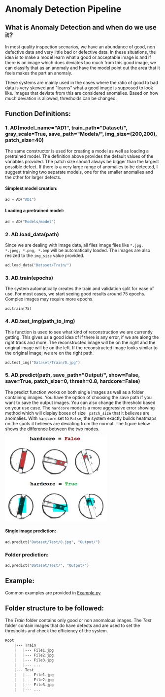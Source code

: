 # Anomaly Detection Pipeline
## What is Anomaly Detection and when do we use it?
In most quality inspection scenarios, we have an abundance of good, non defective data and very little bad or defective data. In these situations, the idea is to make a model learn what a good or acceptable image is and if there is an image which does deviates too much from this good image, we can classify that as an anomaly and have the model point out the area that it feels makes the part an anomaly. 

These systems are mainly used in the cases where the ratio of good to bad data is very skewed and "learns" what a good image is supposed to look like. Images that deviate from this are considered anomalies. Based on how much deviation is allowed, thresholds can be changed. 

## Function Definitions:
### 1. __AD(model_name="AD1", train_path="Dataset/", gray_scale=True, save_path="Models/", img_size=(200,200), patch_size=40)__
The same constructor is used for creating a model as well as loading a pretrained model. The definition above provides the default values of the variables provided. 
The patch size should always be bigger than the largest possible defect. If there is a very large range of anomalies to be detected, I suggest training two separate models, one for the smaller anomalies and the other for larger defects. 

#### Simplest model creation:
```python
ad = AD("AD1")
```
#### Loading a pretrained model:
```python
ad = AD("Models/model")
```

### 2. __AD.load\_data(path)__
Since we are dealing with image data, all files image files like ``` *.jpg, *.jpeg, *.png, *.bmp ``` will be automatically loaded. The images are also resized to the ```img_size``` value provided. 
```python
ad.load_data("Dataset/Train/")
``` 

### 3. __AD.train(epochs)__
The system automatically creates the train and validation split for ease of use. For most cases, we start seeing good results around 75 epochs. Complex images may require more epochs. 
```pytohn
ad.train(75)
```

### 4. __AD.test_img(path_to_img)__
This function is used to see what kind of reconstruction we are currently getting. This gives us a good idea of if there is any error, if we are along the right track and more. The reconstructed image will be on the right and the original image will be on the left. If the reconstructed image looks similar to the original image, we are on the right path.
```python
ad.test_img("Dataset/Train/0.jpg")
```

### 5. __AD.predict(path, save_path="Output/", show=False, save=True, patch_size=0, thresh=0.8, hardcore=False)__
The predict function works on both single images as well as a folder containing images. You have the option of choosing the save path if you want to save the output images. You can also change the threshold based on your use case. The ```hardcore``` mode is a more aggressive error showing method which will display boxes of size ``` patch_size``` that it believes are anomalies. With ```hardcore``` set to ```False```, the system exactly builds heatmaps on the spots it believes are deviating from the normal. The figure below shows the difference between the two modes. 

![alt text](Images/hardcore.png "Hardcore")

#### Single image prediction:
```python
ad.predict("Dataset/Test/0.jpg", "Output/")
```

### Folder prediction:
```python
ad.predict("Dataset/Test/", "Output/")
```

## Example:
Common examples are provided in [Example.py](./Example.py)

## Folder structure to be followed:
The _Train_ folder contains only good or non anomalous images. The _Test_ folder contain images that do have defects and are used to set the thresholds and check the efficiency of the system.
```
Root
    |--- Train
    |   |--- File1.jpg
    |   |--- File2.jpg
    |   |--- File3.jpg
    |   |--- ...
    |--- Test
    |   |--- File1.jpg
    |   |--- File2.jpg
    |   |--- File3.jpg
    |   |--- ...

```

